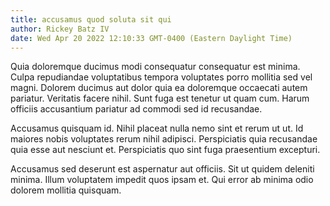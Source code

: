 ```yaml
---
title: accusamus quod soluta sit qui
author: Rickey Batz IV
date: Wed Apr 20 2022 12:10:33 GMT-0400 (Eastern Daylight Time)
---
```

Quia doloremque ducimus modi consequatur consequatur est minima. Culpa repudiandae voluptatibus tempora voluptates porro mollitia sed vel magni. Dolorem ducimus aut dolor quia ea doloremque occaecati autem pariatur. Veritatis facere nihil. Sunt fuga est tenetur ut quam cum. Harum officiis accusantium pariatur ad commodi sed id recusandae.

 Accusamus quisquam id. Nihil placeat nulla nemo sint et rerum ut ut. Id maiores nobis voluptates rerum nihil adipisci. Perspiciatis quia recusandae quia esse aut nesciunt et. Perspiciatis quo sint fuga praesentium excepturi.

 Accusamus sed deserunt est aspernatur aut officiis. Sit ut quidem deleniti minima. Illum voluptatem impedit quos ipsam et. Qui error ab minima odio dolorem mollitia quisquam.